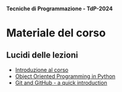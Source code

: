 #### Tecniche di Programmazione - TdP-2024
# Materiale del corso

## Lucidi delle lezioni

- [Introduzione al corso](./slide/intro_2024.pdf)
- [Object Oriented Programming in Python](./slide/py_oop.pdf)
- [Git and GitHub - a quick introduction](./slide/git_github.pdf)